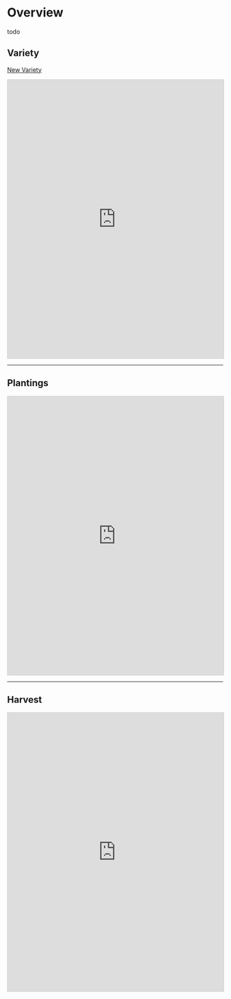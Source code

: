 # Overview

todo 

## Variety

[New Variety](variety-create.md)

<iframe 
  class="airtable-embed" 
  src="https://airtable.com/embed/shr7qie4L1J9ItAxJ?backgroundColor=yellow&viewControls=on" 
  frameborder="0" onmousewheel="" width="100%" height="650" style="background: transparent; border: 1px solid #ccc;">
</iframe>

---

## Plantings

<iframe 
  class="airtable-embed" 
  src="https://airtable.com/embed/shrNa1hS0z1flNJr7?backgroundColor=yellow&viewControls=on" 
  frameborder="0" onmousewheel="" width="100%" height="650" style="background: transparent; border: 1px solid #ccc;">
</iframe>

---

## Harvest

<iframe 
  class="airtable-embed" 
  src="https://airtable.com/embed/shrO7gGlXmlCHrgsx?backgroundColor=yellow&viewControls=on" 
  frameborder="0" onmousewheel="" width="100%" height="650" style="background: transparent; border: 1px solid #ccc;">
</iframe>
